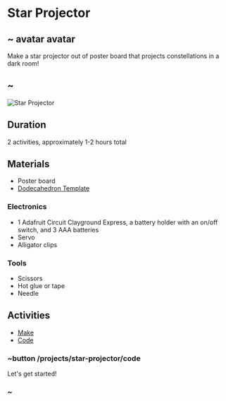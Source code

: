 # Star Projector

## ~ avatar avatar 
Make a star projector out of poster board that projects constellations in a dark room!
## ~ 

![Star Projector](/static/cp/projects/star-projector/star-projector.jpg)

## Duration

2 activities, approximately 1-2 hours total

## Materials
* Poster board 
* [Dodecahedron Template](/projects/star-projector/star-projector-template.jpg)

### Electronics
* 1 Adafruit Circuit Clayground Express, a battery holder with an on/off switch, and 3 AAA batteries
* Servo
* Alligator clips

### Tools
* Scissors
* Hot glue or tape
* Needle

## Activities
* [Make](/projects/star-projector/make)
* [Code](/projects/star-projector/code)

### ~button /projects/star-projector/code

Let's get started!

### ~